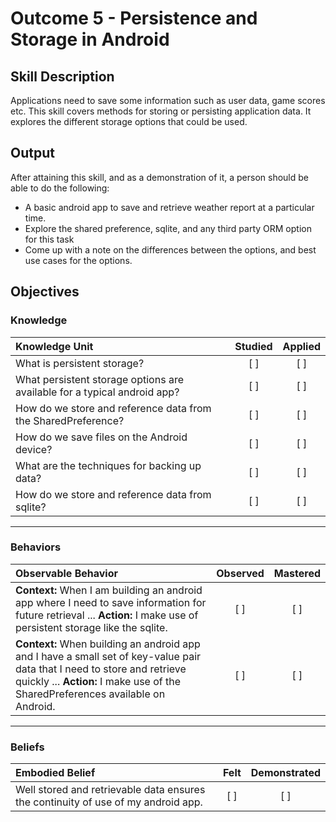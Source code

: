 # Outcome 5 - Persistence and Storage in Android

## Skill Description
Applications need to save some information such as user data, game scores etc. This skill covers methods for storing or persisting application data. It explores the different storage options that could be used.

## Output
After attaining this skill, and as a demonstration of it, a person should be able to do the following:
- A basic android app to save and retrieve weather report at a particular time.
- Explore the shared preference, sqlite, and any third party ORM option for this task
- Come up with a note on the differences between the options, and best use cases for the options.

## Objectives

### Knowledge

| Knowledge Unit   |      Studied      | Applied |
|:-------------|:------------------:|:--------:|
| What is persistent storage?| [ ] | [ ] |
| What persistent storage options are available for a typical android app? | [ ] | [ ] |
| How do we store and reference data from the SharedPreference?| [ ] | [ ] |
| How do we save files on the Android device?| [ ] | [ ] |
| What are the techniques for backing up data? | [ ] | [ ] |
| How do we store and reference data from sqlite? | [ ] | [ ] |

----------

### Behaviors

| Observable Behavior   |      Observed      | Mastered |
|:-------------|:------------------:|:--------:|
| **Context:** When I am building an android app where I need to save information for future retrieval ... **Action:** I make use of persistent storage like the sqlite. | [ ] | [ ]  |
| **Context:**  When building an android app and I have a small set of key-value pair data that I need to store and retrieve quickly ... **Action:** I make use of the SharedPreferences available on Android. |   [ ]   |   [ ] |

----------

### Beliefs

| Embodied Belief   |      Felt      | Demonstrated |
|:-------------|:------------------:|:--------:|
| Well stored and retrievable data ensures the continuity of use of my android app.| [ ] | [ ]  |